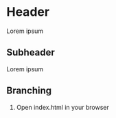 # Header

Lorem ipsum

## Subheader

Lorem ipsum


## Branching

1. Open index.html in your browser

